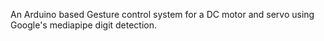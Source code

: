 An Arduino based Gesture control system for a DC motor and servo using Google's mediapipe digit detection.
